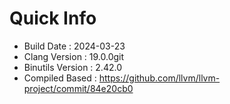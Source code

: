 # Quick Info
* Build Date : 2024-03-23
* Clang Version : 19.0.0git
* Binutils Version : 2.42.0
* Compiled Based : https://github.com/llvm/llvm-project/commit/84e20cb0

